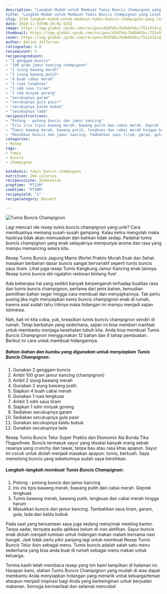 ```yaml
---
description: "Langkah Mudah untuk Membuat Tumis Buncis Champignon yang Lezat Sekali"
title: "Langkah Mudah untuk Membuat Tumis Buncis Champignon yang Lezat Sekali"
slug: 2210-langkah-mudah-untuk-membuat-tumis-buncis-champignon-yang-lezat-sekali
date: 2020-11-03T06:30:02.625Z
image: https://img-global.cpcdn.com/recipes/d3dfbbc7bdb041bc/751x532cq70/tumis-buncis-champignon-foto-resep-utama.jpg
thumbnail: https://img-global.cpcdn.com/recipes/d3dfbbc7bdb041bc/751x532cq70/tumis-buncis-champignon-foto-resep-utama.jpg
cover: https://img-global.cpcdn.com/recipes/d3dfbbc7bdb041bc/751x532cq70/tumis-buncis-champignon-foto-resep-utama.jpg
author: Adrian Jefferson
ratingvalue: 4.8
reviewcount: 5
recipeingredient:
- "2 genggam buncis"
- "100 gram jamur kancing champignon"
- "2 siung bawang merah"
- "2 siung bawang putih"
- "4 buah cabai merah"
- "1 ruas lengkuas"
- "3 sdm saus tiram"
- "1 sdm minyak goreng"
- "secukupnya garam"
- "secukupnya gula pasir"
- "secukupnya kaldu bubuk"
- "secukupnya lada"
recipeinstructions:
- "Potong - potong buncis dan jamur kancing"
- "Iris iris tipis bawang merah, bawang putih dan cabai merah. Geprek lengkuas"
- "Tumis bawang merah, bawang putih, lengkuas dan cabai merah hingga harum"
- "Masukkan buncis dan jamur kancing. Tambahkan saus tiram, garam, gula, lada dan kaldu bubuk"
categories:
- Resep
tags:
- tumis
- buncis
- champignon

katakunci: tumis buncis champignon 
nutrition: 264 calories
recipecuisine: Indonesian
preptime: "PT22M"
cooktime: "PT30M"
recipeyield: "1"
recipecategory: Dessert

---
```



![Tumis Buncis Champignon](https://img-global.cpcdn.com/recipes/d3dfbbc7bdb041bc/751x532cq70/tumis-buncis-champignon-foto-resep-utama.jpg)

Lagi mencari ide resep tumis buncis champignon yang unik? Cara membuatnya memang susah-susah gampang. Kalau keliru mengolah maka hasilnya tidak akan memuaskan dan bahkan tidak sedap. Padahal tumis buncis champignon yang enak selayaknya mempunyai aroma dan rasa yang mampu memancing selera kita.

Resep Tumis Buncis Jagung Manis Wortel Praktis Murah Enak dan Sehat. masakan berbahan dasar buncis sangat bervariatif seperti tumis buncis saus tiram. Lihat juga resep Tumis Kangkung Jamur Kancing enak lainnya. Resep tumis buncis ebi ngalahin restoran bintang five!

Ada beberapa hal yang sedikit banyak berpengaruh terhadap kualitas rasa dari tumis buncis champignon, pertama dari jenis bahan, kemudian pemilihan bahan segar hingga cara membuat dan menyajikannya. Tak perlu pusing jika ingin menyiapkan tumis buncis champignon enak di rumah, karena asal sudah tahu triknya maka hidangan ini mampu menjadi sajian istimewa.


Nah, kali ini kita coba, yuk, kreasikan tumis buncis champignon sendiri di rumah. Tetap berbahan yang sederhana, sajian ini bisa memberi manfaat untuk membantu menjaga kesehatan tubuh kita. Anda bisa membuat Tumis Buncis Champignon menggunakan 12 bahan dan 4 tahap pembuatan. Berikut ini cara untuk membuat hidangannya.

<!--inarticleads1-->

##### Bahan-bahan dan bumbu yang digunakan untuk menyiapkan Tumis Buncis Champignon:

1. Gunakan 2 genggam buncis
1. Ambil 100 gram jamur kancing (champignon)
1. Ambil 2 siung bawang merah
1. Gunakan 2 siung bawang putih
1. Siapkan 4 buah cabai merah
1. Gunakan 1 ruas lengkuas
1. Ambil 3 sdm saus tiram
1. Siapkan 1 sdm minyak goreng
1. Sediakan secukupnya garam
1. Sediakan secukupnya gula pasir
1. Gunakan secukupnya kaldu bubuk
1. Gunakan secukupnya lada


Resep Tumis Buncis Telur Super Praktis dan Ekonomis Ala Bunda Tika Подробнее. Buncis termasuk sayur yang disukai banyak orang sebab rasanya yang crunchy dan tawar, tanpa bau atau rasa khas apapun. Sayur ini cocok untuk diolah menjadi masakan apapun: tumis, berkuah. Saya memotong buncis yang sebelumnya sudah saya bersihkan. 

<!--inarticleads2-->

##### Langkah-langkah membuat Tumis Buncis Champignon:

1. Potong - potong buncis dan jamur kancing
1. Iris iris tipis bawang merah, bawang putih dan cabai merah. Geprek lengkuas
1. Tumis bawang merah, bawang putih, lengkuas dan cabai merah hingga harum
1. Masukkan buncis dan jamur kancing. Tambahkan saus tiram, garam, gula, lada dan kaldu bubuk


Pada saat yang bersamaan saya juga sedang menyimak meeting kantor. Tanpa sadar, ternyata audio aplikasi belum di-non aktifkan. Sayur buncis enak diolah menjadi tumisan untuk hidangan makan malam bersama nasi hangat. Jadi tidak perlu pikir panjang lagi untuk membuat Resep Tumis Buncis Telur Asin sebagai menu. Tumis buncis adalah salah satu menu sederhana yang bisa anda buat di rumah sebagai menu makan untuk keluarga. 

Terima kasih telah membaca resep yang tim kami tampilkan di halaman ini. Harapan kami, olahan Tumis Buncis Champignon yang mudah di atas dapat membantu Anda menyiapkan hidangan yang menarik untuk keluarga/teman ataupun menjadi inspirasi bagi Anda yang berkeinginan untuk berjualan makanan. Semoga bermanfaat dan selamat mencoba!
